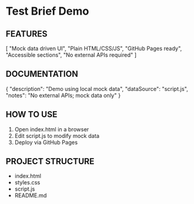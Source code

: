 # Test Brief Demo

## FEATURES
[
  "Mock data driven UI",
  "Plain HTML/CSS/JS",
  "GitHub Pages ready",
  "Accessible sections",
  "No external APIs required"
]

## DOCUMENTATION
{
  "description": "Demo using local mock data",
  "dataSource": "script.js",
  "notes": "No external APIs; mock data only"
}

## HOW TO USE
1. Open index.html in a browser
2. Edit script.js to modify mock data
3. Deploy via GitHub Pages

## PROJECT STRUCTURE
- index.html
- styles.css
- script.js
- README.md